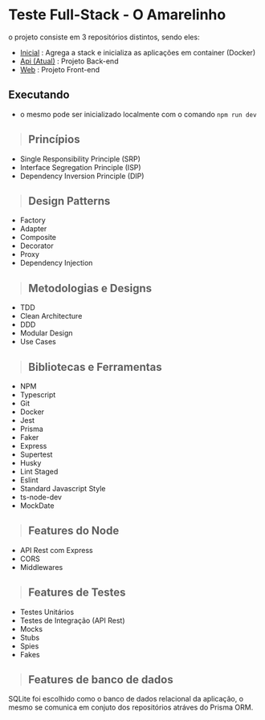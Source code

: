 
# **Teste Full-Stack - O Amarelinho**


o projeto consiste em 3 repositórios distintos, sendo eles:
- [Inicial](https://github.com/BrenoBeierstedt/o-amarelinho-teste-inicial) : Agrega a stack e inicializa as aplicações em container (Docker)
- [Api (Atual)](https://github.com/BrenoBeierstedt/o-amarelinho-teste-api) : Projeto Back-end
- [Web](https://github.com/BrenoBeierstedt/o-amarelinho-teste-web) : Projeto Front-end

## Executando
* o mesmo pode ser inicializado localmente com o comando ``npm run dev``

> ## Princípios

* Single Responsibility Principle (SRP)
* Interface Segregation Principle (ISP)
* Dependency Inversion Principle (DIP)

> ## Design Patterns

* Factory
* Adapter
* Composite
* Decorator
* Proxy
* Dependency Injection

> ## Metodologias e Designs

* TDD
* Clean Architecture
* DDD
* Modular Design
* Use Cases

> ## Bibliotecas e Ferramentas

* NPM
* Typescript
* Git
* Docker
* Jest
* Prisma
* Faker
* Express
* Supertest
* Husky
* Lint Staged
* Eslint
* Standard Javascript Style
* ts-node-dev
* MockDate

> ## Features do Node

* API Rest com Express
* CORS
* Middlewares


> ## Features de Testes

* Testes Unitários
* Testes de Integração (API Rest)
* Mocks
* Stubs
* Spies
* Fakes

> ## Features de banco de dados

SQLite foi escolhido como o banco de dados relacional da aplicação, o mesmo se comunica em conjuto dos repositórios atráves do Prisma ORM.